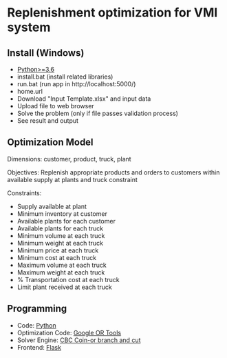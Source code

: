 # Replenishment optimization for VMI system

## Install (Windows)
- [Python>=3.6](https://www.python.org/)
- install.bat (install related libraries)
- run.bat (run app in http://localhost:5000/)
- home.url
- Download "Input Template.xlsx" and input data
- Upload file to web browser
- Solve the problem (only if file passes validation process)
- See result and output

## Optimization Model

Dimensions: customer, product, truck, plant

Objectives: Replenish appropriate products and orders to customers within available supply at plants and truck constraint

Constraints:
- Supply available at plant
- Minimum inventory at customer
- Available plants for each customer
- Available plants for each truck
- Minimum volume at each truck
- Minimum weight at each truck
- Minimum price at each truck
- Minimum cost at each truck
- Maximum volume at each truck
- Maximum weight at each truck
- % Transportation cost at each truck
- Limit plant received at each truck

## Programming
- Code: [Python](https://www.python.org/)
- Optimization Code: [Google OR Tools](https://github.com/google/or-tools)
- Solver Engine: [CBC Coin-or branch and cut](https://github.com/coin-or/Cbc)
- Frontend: [Flask](http://flask.pocoo.org/)
